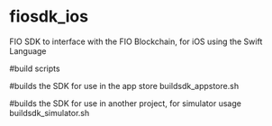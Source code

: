 # fiosdk_ios
FIO SDK to interface with the FIO Blockchain, for iOS using the Swift Language


#build scripts

#builds the SDK for use in the app store
buildsdk_appstore.sh

#builds the SDK for use in another project, for simulator usage
buildsdk_simulator.sh  